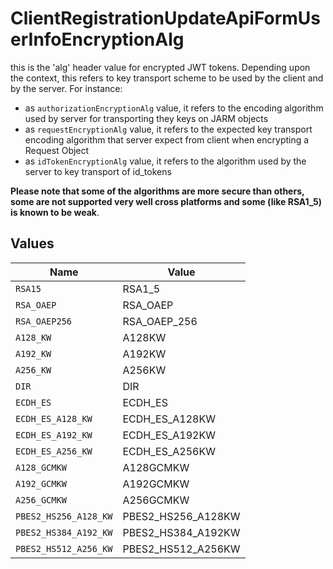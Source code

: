 # ClientRegistrationUpdateApiFormUserInfoEncryptionAlg

this is the 'alg' header value for encrypted JWT tokens.
Depending upon the context, this refers to key transport scheme to be used by the client and by the server. For instance:
- as `authorizationEncryptionAlg` value, it refers to the encoding algorithm used by server for transporting they keys on JARM objects
- as `requestEncryptionAlg` value, it refers to the expected key transport encoding algorithm that server expect from client when encrypting a Request Object
- as `idTokenEncryptionAlg` value, it refers to the algorithm used by the server to key transport of id_tokens

**Please note that some of the algorithms are more secure than others, some are not supported very well cross platforms and some (like RSA1_5) is known to be weak**.



## Values

| Name                  | Value                 |
| --------------------- | --------------------- |
| `RSA15`               | RSA1_5                |
| `RSA_OAEP`            | RSA_OAEP              |
| `RSA_OAEP256`         | RSA_OAEP_256          |
| `A128_KW`             | A128KW                |
| `A192_KW`             | A192KW                |
| `A256_KW`             | A256KW                |
| `DIR`                 | DIR                   |
| `ECDH_ES`             | ECDH_ES               |
| `ECDH_ES_A128_KW`     | ECDH_ES_A128KW        |
| `ECDH_ES_A192_KW`     | ECDH_ES_A192KW        |
| `ECDH_ES_A256_KW`     | ECDH_ES_A256KW        |
| `A128_GCMKW`          | A128GCMKW             |
| `A192_GCMKW`          | A192GCMKW             |
| `A256_GCMKW`          | A256GCMKW             |
| `PBES2_HS256_A128_KW` | PBES2_HS256_A128KW    |
| `PBES2_HS384_A192_KW` | PBES2_HS384_A192KW    |
| `PBES2_HS512_A256_KW` | PBES2_HS512_A256KW    |